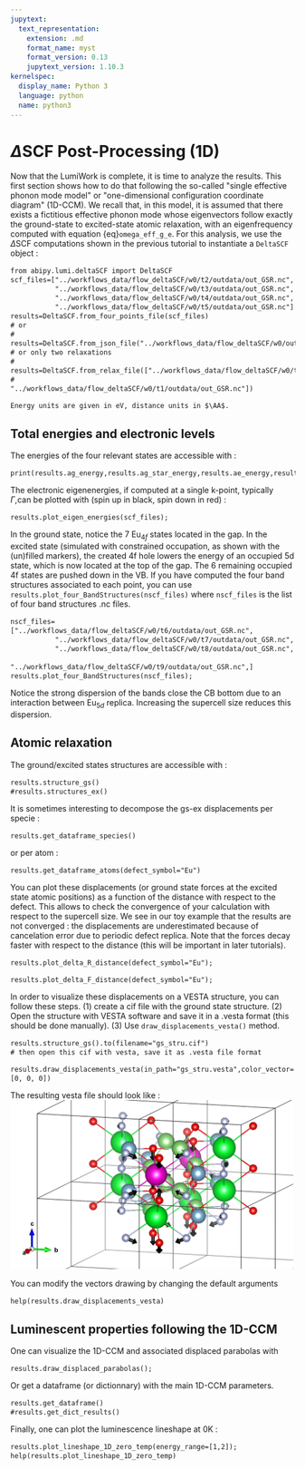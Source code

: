 ```yaml
---
jupytext:
  text_representation:
    extension: .md
    format_name: myst
    format_version: 0.13
    jupytext_version: 1.10.3
kernelspec:
  display_name: Python 3
  language: python
  name: python3
---
```

$\newcommand{\AA}{\unicode{x212B}}$

# $\Delta$SCF Post-Processing (1D)
Now that the LumiWork is complete, it is time to analyze the results. This first section shows how to do that following the so-called "single effective phonon mode model" or "one-dimensional configuration coordinate diagram" (1D-CCM). We recall that, in this model, it is assumed that there exists a fictitious effective phonon mode whose eigenvectors follow exactly the ground-state to excited-state atomic relaxation, with an eigenfrequency computed with equation {eq}`omega_eff_g_e`.
For this analysis, we use the $\Delta$SCF computations shown in the previous tutorial to instantiate a `DeltaSCF` object :

```{code-cell}
from abipy.lumi.deltaSCF import DeltaSCF
scf_files=["../workflows_data/flow_deltaSCF/w0/t2/outdata/out_GSR.nc",
           "../workflows_data/flow_deltaSCF/w0/t3/outdata/out_GSR.nc",
           "../workflows_data/flow_deltaSCF/w0/t4/outdata/out_GSR.nc",
           "../workflows_data/flow_deltaSCF/w0/t5/outdata/out_GSR.nc"]
results=DeltaSCF.from_four_points_file(scf_files) 
# or
# results=DeltaSCF.from_json_file("../workflows_data/flow_deltaSCF/w0/outdata/lumi.json")
# or only two relaxations 
# results=DeltaSCF.from_relax_file(["../workflows_data/flow_deltaSCF/w0/t0/outdata/out_GSR.nc",
#                                    "../workflows_data/flow_deltaSCF/w0/t1/outdata/out_GSR.nc"])
```
```{note}
Energy units are given in eV, distance units in $\AA$. 
```

## Total energies and electronic levels
The energies of the four relevant states are accessible with :

```{code-cell}
print(results.ag_energy,results.ag_star_energy,results.ae_energy,results.ag_star_energy)
```
The electronic eigenenergies, if computed at a single k-point, typically $\Gamma$,can be plotted with (spin up in black, spin down in red) :
```{code-cell}
results.plot_eigen_energies(scf_files); 
```
In the ground state, notice the 7 Eu$_{4f}$ states located in the gap. In the excited state (simulated with constrained occupation, as shown with the (un)filled markers), the created 4f hole lowers the energy of an occupied 5d state, which is now located at the top of the gap. The 6 remaining occupied 4f states are pushed down in the VB. If you have computed the four band structures associated to each point, you can use `results.plot_four_BandStructures(nscf_files)` where `nscf_files` is the list of four band structures .nc files.
```{code-cell}
nscf_files=["../workflows_data/flow_deltaSCF/w0/t6/outdata/out_GSR.nc",
           "../workflows_data/flow_deltaSCF/w0/t7/outdata/out_GSR.nc",
           "../workflows_data/flow_deltaSCF/w0/t8/outdata/out_GSR.nc", 
           "../workflows_data/flow_deltaSCF/w0/t9/outdata/out_GSR.nc",]
results.plot_four_BandStructures(nscf_files);
```
Notice the strong dispersion of the bands close the CB bottom due to an interaction between Eu$_{5d}$ replica. Increasing the supercell size reduces this dispersion. 
## Atomic relaxation

The ground/excited states structures are accessible with :
```{code-cell}
results.structure_gs()
#results.structures_ex()
```
It is sometimes interesting to decompose the gs-ex displacements per specie :
```{code-cell}
results.get_dataframe_species()
```
or per atom :
```{code-cell}
results.get_dataframe_atoms(defect_symbol="Eu")
```
You can plot these displacements (or ground state forces at the excited state atomic positions) as a function of the distance with respect to the defect. This allows to check the convergence of your calculation with respect to the supercell size. We see in our toy example that the results are not converged : the displacements are underestimated because of cancelation error due to periodic defect replica. Note that the forces decay faster with respect to the distance (this will be important in later tutorials).

```{code-cell}
results.plot_delta_R_distance(defect_symbol="Eu");
```
```{code-cell}
results.plot_delta_F_distance(defect_symbol="Eu");
```

In order to visualize these displacements on a VESTA structure, you can follow these steps. (1) create a cif file with the ground state structure. (2) Open the structure with VESTA software and save it in a .vesta format (this should be done manually). (3) Use `draw_displacements_vesta()` method. 
```{code-cell}
results.structure_gs().to(filename="gs_stru.cif")
# then open this cif with vesta, save it as .vesta file format
```
```{code-cell}
results.draw_displacements_vesta(in_path="gs_stru.vesta",color_vector=[0, 0, 0])
```
The resulting vesta file should look like : 
<img src="draw_displacements_vesta.png" width="500"> 

You can modify the vectors drawing by changing the default arguments 
```{code-cell}
help(results.draw_displacements_vesta)
```
## Luminescent properties following the 1D-CCM

One can visualize the 1D-CCM and associated displaced parabolas with
```{code-cell}
results.draw_displaced_parabolas();
```
Or get a dataframe (or dictionnary) with the main 1D-CCM parameters.
```{code-cell}
results.get_dataframe()
#results.get_dict_results()
```

Finally, one can plot the luminescence lineshape at 0K :
```{code-cell}
results.plot_lineshape_1D_zero_temp(energy_range=[1,2]);
help(results.plot_lineshape_1D_zero_temp)

```
